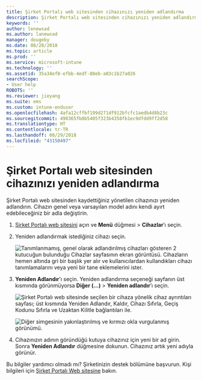 ```yaml
---
title: Şirket Portalı web sitesinden cihazınızı yeniden adlandırma
description: Şirket Portalı web sitesinden cihazınızı yeniden adlandırmayı öğrenin.
keywords: ''
author: lenewsad
ms.author: lanewsad
manager: dougeby
ms.date: 08/28/2018
ms.topic: article
ms.prod: ''
ms.service: microsoft-intune
ms.technology: ''
ms.assetid: 35a34ef8-efbb-4edf-88eb-a03c1b27a026
searchScope:
- User help
ROBOTS: ''
ms.reviewer: jieyang
ms.suite: ems
ms.custom: intune-enduser
ms.openlocfilehash: 4afa12cffbf199d271df912bfcfc1aedb4d8b23c
ms.sourcegitcommit: 490365fb8b5405f323b4358fb1ec9dfdd9ff2d58
ms.translationtype: HT
ms.contentlocale: tr-TR
ms.lasthandoff: 08/29/2018
ms.locfileid: "43150497"
---
```

# <a name="rename-your-device-from-the-company-portal-website"></a>Şirket Portalı web sitesinden cihazınızı yeniden adlandırma

Şirket Portalı web sitesinden kaydettiğiniz yönetilen cihazınızı yeniden adlandırın. Cihazın genel veya varsayılan model adını kendi ayırt edebileceğiniz bir adla değiştirin.

1. [Şirket Portalı web sitesini](https://portal.manage.microsoft.com) açın ve __Menü__ düğmesi > __Cihazlar__’ı seçin.  

2. Yeniden adlandırmak istediğiniz cihazı seçin.

    ![Tanımlanmamış, genel olarak adlandırılmış cihazları gösteren 2 kutucuğun bulunduğu Cihazlar sayfasının ekran görüntüsü. Cihazların hemen altında gri bir başlık yer alır ve kullanıcılardan kullandıkları cihazı tanımlamalarını veya yeni bir tane eklemelerini ister.](./media/rename-reset-device-step2-1808.png)   

3. **Yeniden Adlandır**'ı seçin. Yeniden adlandırma seçeneği sayfanın üst kısmında görünmüyorsa **Diğer (...)** > **Yeniden adlandır**’ı seçin.   

   ![Şirket Portalı web sitesinde seçilen bir cihaza yönelik cihaz ayrıntıları sayfası; üst kısmında Yeniden Adlandır, Kaldır, Cihazı Sıfırla, Geçiş Kodunu Sıfırla ve Uzaktan Kilitle bağlantıları ile. ](./media/rename-reset-device-1808.png)   

    ![Diğer simgesinin yakınlaştırılmış ve kırmızı okla vurgulanmış görünümü.](./media/rename-reset-device-step3-more-1808.png)  

4. Cihazınızın adının göründüğü kutuya cihazınız için yeni bir ad girin. Sonra **Yeniden Adlandır** düğmesine dokunun. Cihazınız artık yeni adıyla görünür.  

Bu bilgiler yardımcı olmadı mı? Şirketinizin destek bölümüne başvurun. Kişi bilgileri için [Şirket Portalı Web sitesine](https://go.microsoft.com/fwlink/?linkid=2010980) bakın.  
